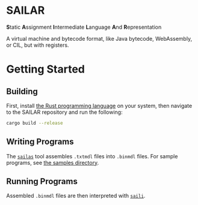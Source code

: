 # SAILAR
**S**tatic **A**ssignment **I**ntermediate **L**anguage **A**nd **R**epresentation

A virtual machine and bytecode format, like Java bytecode, WebAssembly, or CIL, but with registers.

# Getting Started

## Building

First, install [the Rust programming language](https://www.rust-lang.org/tools/install) on your system, then navigate to the SAILAR repository and run the following:
```bash
cargo build --release
```

## Writing Programs

The [`sailas`](../main/sailas/) tool assembles `.txtmdl` files into `.binmdl` files. For sample programs, see [the samples directory](../main/sailas/samples/).

## Running Programs

Assembled `.binmdl` files are then interpreted with [`saili`](../main/saili/).

